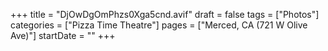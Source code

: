 +++
title = "DjOwDgOmPhzs0Xga5cnd.avif"
draft = false
tags = ["Photos"]
categories = ["Pizza Time Theatre"]
pages = ["Merced, CA (721 W Olive Ave)"]
startDate = ""
+++
